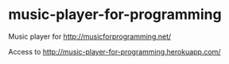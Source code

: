 music-player-for-programming
===============

Music player for http://musicforprogramming.net/

Access to http://music-player-for-programming.herokuapp.com/
